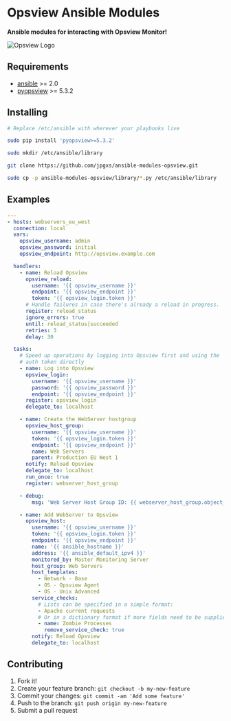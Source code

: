 # Opsview Ansible Modules

**Ansible modules for interacting with Opsview Monitor!**

![Opsview Logo](https://raw.githubusercontent.com/jpgxs/pyopsview/master/opsview.png)

## Requirements

* [ansible](https://github.com/ansible/ansible "ansible") >= 2.0
* [pyopsview](https://github.com/jpgxs/pyopsview "pyopsview") >= 5.3.2

## Installing 

```bash
# Replace /etc/ansible with wherever your playbooks live

sudo pip install 'pyopsview>=5.3.2'

sudo mkdir /etc/ansible/library

git clone https://github.com/jpgxs/ansible-modules-opsview.git

sudo cp -p ansible-modules-opsview/library/*.py /etc/ansible/library
```

## Examples

```yaml
---
- hosts: webservers_eu_west
  connection: local
  vars:
    opsview_username: admin
    opsview_password: initial
    opsview_endpoint: http://opsview.example.com

  handlers:
    - name: Reload Opsview
      opsview_reload:
        username: '{{ opsview_username }}'
        endpoint: '{{ opsview_endpoint }}'
        token: '{{ opsview_login.token }}'
      # Handle failures in case there's already a reload in progress.
      register: reload_status
      ignore_errors: true
      until: reload_status|succeeded
      retries: 3
      delay: 30

  tasks:
    # Speed up operations by logging into Opsview first and using the
    # auth token directly
    - name: Log into Opsview
      opsview_login:
        username: '{{ opsview_username }}'
        password: '{{ opsview_password }}'
        endpoint: '{{ opsview_endpoint }}'
      register: opsview_login
      delegate_to: localhost

    - name: Create the WebServer hostgroup
      opsview_host_group:
        username: '{{ opsview_username }}'
        token: '{{ opsview_login.token }}'
        endpoint: '{{ opsview_endpoint }}'
        name: Web Servers
        parent: Production EU West 1
      notify: Reload Opsview
      delegate_to: localhost
      run_once: true
      register: webserver_host_group

    - debug:
        msg: 'Web Server Host Group ID: {{ webserver_host_group.object_id }}'

    - name: Add WebServer to Opsview
      opsview_host:
        username: '{{ opsview_username }}'
        token: '{{ opsview_login.token }}'
        endpoint: '{{ opsview_endpoint }}'
        name: '{{ ansible_hostname }}'
        address: '{{ ansible_default_ipv4 }}'
        monitored_by: Master Monitoring Server
        host_group: Web Servers
        host_templates:
          - Network - Base
          - OS - Opsview Agent
          - OS - Unix Advanced
        service_checks:
          # Lists can be specified in a simple format:
          - Apache current requests
          # Or in a dictionary format if more fields need to be supplied:
          - name: Zombie Processes
            remove_service_check: true
        notify: Reload Opsview
        delegate_to: localhost
```
      
## Contributing

1. Fork it!
2. Create your feature branch: `git checkout -b my-new-feature`
3. Commit your changes: `git commit -am 'Add some feature'`
4. Push to the branch: `git push origin my-new-feature`
5. Submit a pull request
